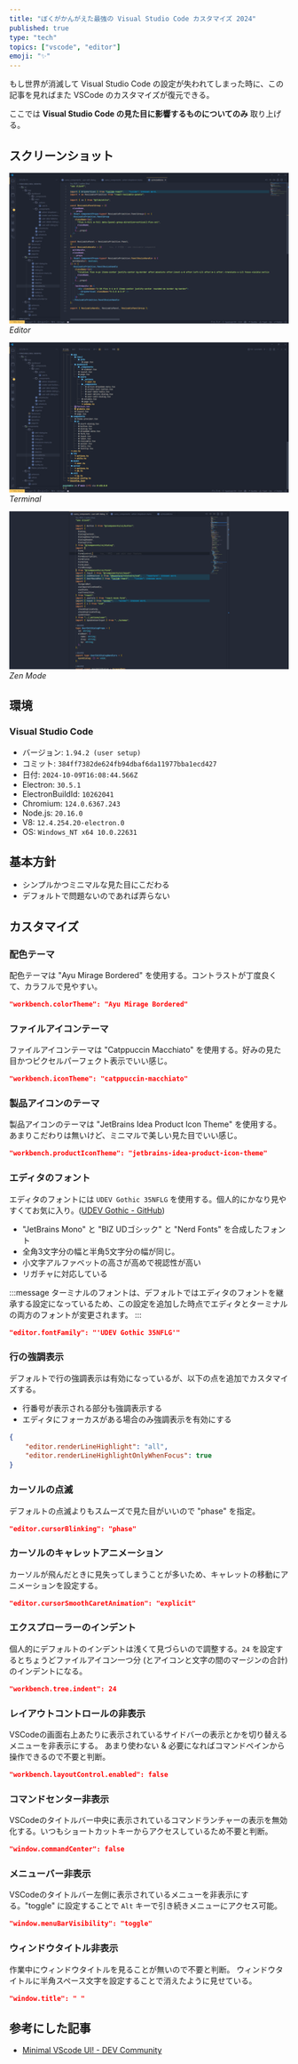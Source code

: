 ```yaml
---
title: "ぼくがかんがえた最強の Visual Studio Code カスタマイズ 2024"
published: true
type: "tech"
topics: ["vscode", "editor"]
emoji: "✨"
---
```


もし世界が消滅して Visual Studio Code の設定が失われてしまった時に、この記事を見ればまた VSCode のカスタマイズが復元できる。

ここでは **Visual Studio Code の見た目に影響するものについてのみ** 取り上げる。

## スクリーンショット

![Editor](/images/ultimate-vscode-customization-2024/ss-editor.png)
*Editor*

![Tarminal](/images/ultimate-vscode-customization-2024/ss-terminal.png)
*Terminal*

![Zen Mode](/images/ultimate-vscode-customization-2024/ss-zen-mode.png)
*Zen Mode*

## 環境

### Visual Studio Code

- バージョン: `1.94.2 (user setup)`
- コミット: `384ff7382de624fb94dbaf6da11977bba1ecd427`
- 日付: `2024-10-09T16:08:44.566Z`
- Electron: `30.5.1`
- ElectronBuildId: `10262041`
- Chromium: `124.0.6367.243`
- Node.js: `20.16.0`
- V8: `12.4.254.20-electron.0`
- OS: `Windows_NT x64 10.0.22631`

## 基本方針

- シンプルかつミニマルな見た目にこだわる
- デフォルトで問題ないのであれば弄らない

## カスタマイズ

### 配色テーマ

配色テーマは "Ayu Mirage Bordered" を使用する。コントラストが丁度良くて、カラフルで見やすい。

```json
"workbench.colorTheme": "Ayu Mirage Bordered"
```

### ファイルアイコンテーマ

ファイルアイコンテーマは "Catppuccin Macchiato" を使用する。好みの見た目かつピクセルパーフェクト表示でいい感じ。

```json
"workbench.iconTheme": "catppuccin-macchiato"
```

### 製品アイコンのテーマ

製品アイコンのテーマは "JetBrains Idea Product Icon Theme" を使用する。あまりこだわりは無いけど、ミニマルで美しい見た目でいい感じ。

```json
"workbench.productIconTheme": "jetbrains-idea-product-icon-theme"
```

### エディタのフォント

エディタのフォントには `UDEV Gothic 35NFLG` を使用する。個人的にかなり見やすくてお気に入り。([UDEV Gothic - GitHub](https://github.com/yuru7/udev-gothic))

- "JetBrains Mono" と "BIZ UDゴシック" と "Nerd Fonts" を合成したフォント
- 全角3文字分の幅と半角5文字分の幅が同じ。
- 小文字アルファベットの高さが高めで視認性が高い
- リガチャに対応している

:::message
ターミナルのフォントは、デフォルトではエディタのフォントを継承する設定になっているため、この設定を追加した時点でエディタとターミナルの両方のフォントが変更されます。
:::

```json
"editor.fontFamily": "'UDEV Gothic 35NFLG'"
```

### 行の強調表示

デフォルトで行の強調表示は有効になっているが、以下の点を追加でカスタマイズする。

- 行番号が表示される部分も強調表示する
- エディタにフォーカスがある場合のみ強調表示を有効にする

```json
{
    "editor.renderLineHighlight": "all",
    "editor.renderLineHighlightOnlyWhenFocus": true
}
```

### カーソルの点滅

デフォルトの点滅よりもスムーズで見た目がいいので "phase" を指定。

```json
"editor.cursorBlinking": "phase"
```

### カーソルのキャレットアニメーション

カーソルが飛んだときに見失ってしまうことが多いため、キャレットの移動にアニメーションを設定する。

```json
"editor.cursorSmoothCaretAnimation": "explicit"
```


### エクスプローラーのインデント

個人的にデフォルトのインデントは浅くて見づらいので調整する。`24` を設定するとちょうどファイルアイコン一つ分 (とアイコンと文字の間のマージンの合計) のインデントになる。

```json
"workbench.tree.indent": 24
```

### レイアウトコントロールの非表示

VSCodeの画面右上あたりに表示されているサイドバーの表示とかを切り替えるメニューを非表示にする。
あまり使わない & 必要になればコマンドペインから操作できるので不要と判断。

```json
"workbench.layoutControl.enabled": false
```

### コマンドセンター非表示

VSCodeのタイトルバー中央に表示されているコマンドランチャーの表示を無効化する。いつもショートカットキーからアクセスしているため不要と判断。

```json
"window.commandCenter": false
```

### メニューバー非表示

VSCodeのタイトルバー左側に表示されているメニューを非表示にする。"toggle" に設定することで `Alt` キーで引き続きメニューにアクセス可能。

```json
"window.menuBarVisibility": "toggle"
```

### ウィンドウタイトル非表示

作業中にウィンドウタイトルを見ることが無いので不要と判断。
ウィンドウタイトルに半角スペース文字を設定することで消えたように見せている。

```json
"window.title": " "
```

## 参考にした記事

- [Minimal VScode UI! - DEV Community](https://dev.to/andrewgeorge/minimal-vscode-ui-343e)